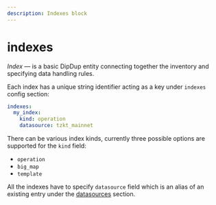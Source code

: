 ```yaml
---
description: Indexes block
---
```


# indexes

_Index_ — is a basic DipDup entity connecting together the inventory and specifying data handling rules.

Each index has a unique string identifier acting as a key under `indexes` config section:

```yaml
indexes:
  my_index:
    kind: operation
    datasource: tzkt_mainnet
```

There can be various index kinds, currently three possible options are supported for the `kind` field:

* `operation`
* `big_map`
* `template`

All the indexes have to specify `datasource` field which is an alias of an existing entry under the [datasources](../datasources.md) section.

